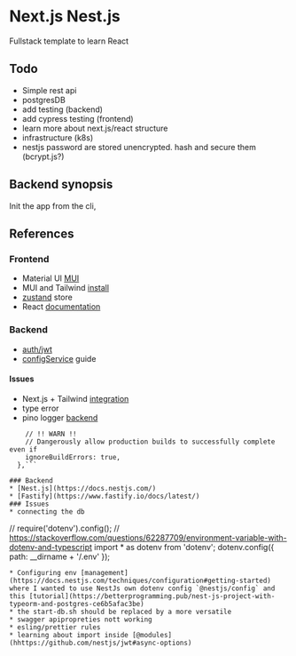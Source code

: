 # Next.js Nest.js

Fullstack template to learn React

## Todo

* Simple rest api
* postgresDB
* add testing (backend)
* add cypress testing (frontend)
* learn more about next.js/react structure
* infrastructure (k8s) 
* nestjs password are stored unencrypted. hash and secure them (bcrypt.js?)

## Backend synopsis

Init the app from the cli, 

## References

### Frontend
* Material UI [MUI](https://mui.com/)
* MUI and Tailwind [install](https://tailwindcss.com/docs/guides/create-react-app)
* [zustand](https://github.com/pmndrs/zustand) store
* React [documentation](https://reactjs.org/docs/getting-started.html)
### Backend
* [auth/jwt](https://www.youtube.com/watch?v=_L225zpUK0M)
* [configService](https://progressivecoder.com/one-stop-guide-to-nestjs-config-environment-variables/) guide
#### Issues
* Next.js + Tailwind [integration](https://stackoverflow.com/questions/74259178/how-can-i-apply-tailwind-css-in-app-folder-in-next-13)
* type error
* pino logger [backend](https://www.tomray.dev/nestjs-logging)
```  typescript: {
    // !! WARN !!
    // Dangerously allow production builds to successfully complete even if
    ignoreBuildErrors: true,
  },```

### Backend
* [Nest.js](https://docs.nestjs.com/)
* [Fastify](https://www.fastify.io/docs/latest/)
### Issues
* connecting the db
```
// require('dotenv').config();
// https://stackoverflow.com/questions/62287709/environment-variable-with-dotenv-and-typescript
import * as dotenv from 'dotenv';
dotenv.config({ path: __dirname + '/.env' });
```
* Configuring env [management](https://docs.nestjs.com/techniques/configuration#getting-started) where I wanted to use NestJs own dotenv config `@nestjs/config` and this [tutorial](https://betterprogramming.pub/nest-js-project-with-typeorm-and-postgres-ce6b5afac3be)
* the start-db.sh should be replaced by a more versatile
* swagger apipropreties nott working
* esling/prettier rules
* learning about import inside [@modules](hhttps://github.com/nestjs/jwt#async-options)
